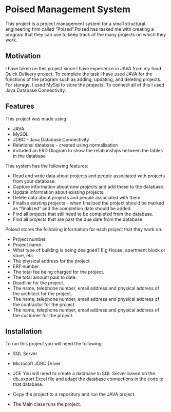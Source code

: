 
# Poised Management System

This project is a project management system for a small structural engineering firm called “Poised”.Poised has tasked me with creating a program
that they can use to keep track of the many projects on which they work.


## Motivation
I have taken on this project since I have experience in JAVA from my food Quick Delivery project. To complete the task I have used JAVA for the functions of the program such as adding, updating, and deleting projects. For storage, I used MySql to store the projects. To connect all of this I used Java Database Connectivity.



## Features
This project was made using:
- JAVA
- MySQL
- JDBC - Java Database Connectivity
- Relational database - created using normalisation
- included an ERD Diagram to show the relationships between the tables in the database

This system has the following features:
- Read and write data about projects and people associated with projects from your database.
- Capture information about new projects and add these to the database.
- Update information about existing projects.
- Delete data about projects and people associated with them.
- Finalise existing projects - when finalized the project should be marked as “finalized” and the completion date should be added.
- Find all projects that still need to be completed from the database.
- Find all projects that are past the due date from the database.

Poised stores the following information for each project that they work on:
- Project number.
- Project name.
- What type of building is being designed? E.g House, apartment block or store, etc.
- The physical address for the project.
- ERF number.
- The total fee being charged for the project.
- The total amount paid to date.
- Deadline for the project.
- The name, telephone number, email address and physical address of the architect for the project.
- The name, telephone number, email address and physical address of the contractor for the project.
- The name, telephone number, email address and physical address of the customer for the project.


## Installation

To run this project you will need the following:

+ SQL Server
+ Microsoft JDBC Driver
+ JDE You will need to create a database in SQL   Server based on the db_export Excel file and adapt the database connections in the code to that database.

+ Copy the project to a repository and run the JAVA project.
+ The Main class runs the project.
